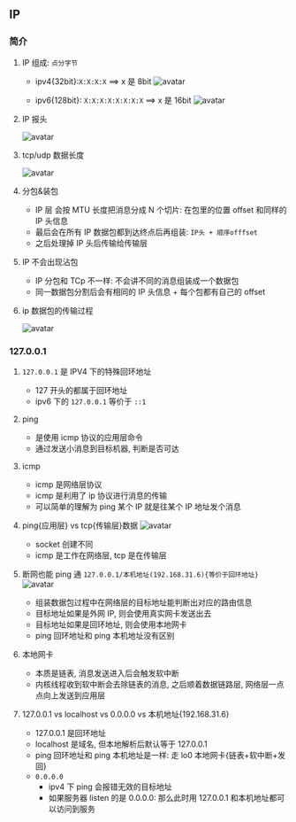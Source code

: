 ## IP

### 简介

1. IP 组成: `点分字节`

   - ipv4{32bit}:`X:X:X:X` ==> x 是 8bit
     ![avatar](/static/image/common/http/ip-byte.png)

   - ipv6{128bit}: `X:X:X:X:X:X:X:X` ==> x 是 16bit
     ![avatar](/static/image/common/http/ip-byte-v6.png)

2. IP 报头

   ![avatar](/static/image/common/http/ip-deader.png)

3. tcp/udp 数据长度

   ![avatar](/static/image/common/http/ip-length.png)

4. 分包&装包

   - IP 层 会按 MTU ⻓度把消息分成 N 个切⽚: 在包⾥的位置 offset 和同样的 IP 头信息
   - 最后会在所有 IP 数据包都到达终点后再组装: `IP头 + 顺序offfset`
   - 之后处理掉 IP 头后传输给传输层

5. IP 不会出现沾包

   - IP 分包和 TCp 不一样: 不会讲不同的消息组装成一个数据包
   - 同一数据包分割后会有相同的 IP 头信息 + 每个包都有自己的 offset

6. ip 数据包的传输过程

   ![avatar](/static/image/common/http/ip-transfer.png)

### 127.0.0.1

1. `127.0.0.1` 是 IPV4 下的特殊回环地址

   - 127 开头的都属于回环地址
   - ipv6 下的 `127.0.0.1` 等价于 `::1`

2. ping

   - 是使用 icmp 协议的应用层命令
   - 通过发送小消息到目标机器, 判断是否可达

3. icmp

   - icmp 是网络层协议
   - icmp 是利用了 ip 协议进行消息的传输
   - 可以简单的理解为 ping 某个 IP 就是往某个 IP 地址发个消息

4. ping{应用层} vs tcp{传输层}数据
   ![avatar](/static/image/common/http/ip-ping.png)

   - socket 创建不同
   - icmp 是工作在网络层, tcp 是在传输层

5. 断网也能 ping 通 `127.0.0.1/本机地址(192.168.31.6){等价于回环地址}`
   ![avatar](/static/image/common/http/concept-ping-127.png)

   - 组装数据包过程中在网络层的目标地址能判断出对应的路由信息
   - 目标地址如果是外网 IP, 则会使用真实网卡发送出去
   - 目标地址如果是回环地址, 则会使用本地网卡
   - ping 回环地址和 ping 本机地址没有区别

6. 本地网卡

   - 本质是链表, 消息发送进入后会触发软中断
   - 内核线程收到软中断会去除链表的消息, 之后顺着数据链路层, 网络层一点点向上发送到应用层

7. 127.0.0.1 vs localhost vs 0.0.0.0 vs 本机地址{192.168.31.6}
   - 127.0.0.1 是回环地址
   - localhost 是域名, 但本地解析后默认等于 127.0.0.1
   - ping 回环地址和 ping 本机地址是一样: 走 lo0 本地网卡{链表+软中断+发回}
   - `0.0.0.0`
     - ipv4 下 ping 会报错无效的目标地址
     - 如果服务器 listen 的是 0.0.0.0: 那么此时用 127.0.0.1 和本机地址都可以访问到服务
